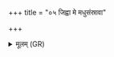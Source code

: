 +++
title = "०५ जिह्वा मे मधुसंस्रावा"

+++
<details><summary>मूलम् (GR)</summary>

जिह्वा मे मधुसंस्रावा  
जिह्वा मे मधुवादिनी ।  
जिह्वे वर्चस्वती भव  
मायं मे पुरुषो रिषत् ॥ +++(Bhatt. māpa te)+++
</details>